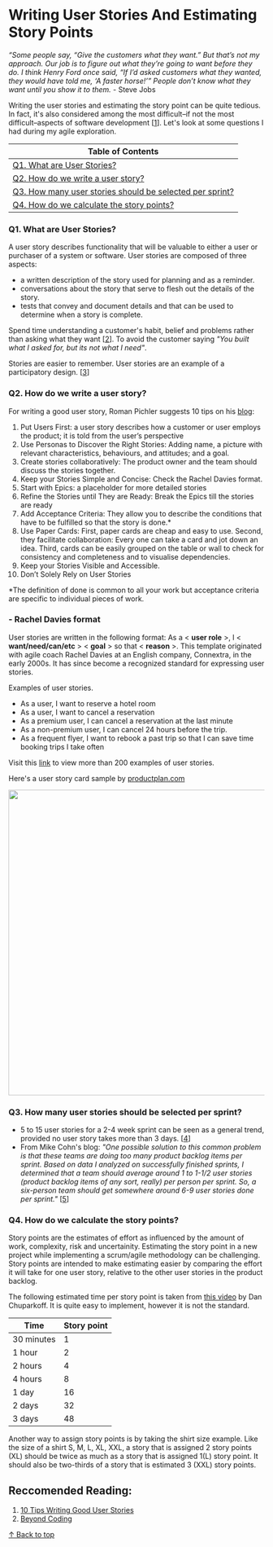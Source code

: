 # Writing User Stories And Estimating Story Points

_“Some people say, “Give the customers what they want.” But that’s not my approach. Our job is to figure out what they’re going to want before they do. I think Henry Ford once said, “If I’d asked customers what they wanted, they would have told me, ‘A faster horse!’” People don’t know what they want until you show it to them._ - Steve Jobs

Writing the user stories and estimating the story point can be quite tedious. In fact, it's also considered among the most difficult–if not the most difficult–aspects of software development [[1](https://www.atlassian.com/agile/project-management/estimation)]. Let's look at some questions I had during my agile exploration.

|Table of Contents |
|------------|
|[Q1. What are User Stories?](https://github.com/blessinvarkey/musings/blob/main/posts/Scrum/15-07-2021-user-stories-and-story-points.md#q1-what-are-user-stories)    |
|[Q2. How do we write a user story?](https://github.com/blessinvarkey/musings/blob/main/posts/Scrum/15-07-2021-user-stories-and-story-points.md#q2-how-do-we-write-a-user-story)|
|[Q3. How many user stories should be selected per sprint?](https://github.com/blessinvarkey/musings/blob/main/posts/Scrum/15-07-2021-user-stories-and-story-points.md#q3-how-many-user-stories-should-be-selected-per-sprint)|
|[Q4. How do we calculate the story points?](https://github.com/blessinvarkey/musings/blob/main/posts/Scrum/15-07-2021-user-stories-and-story-points.md#q4-how-do-we-calculate-the-story-points)|


### Q1. What are User Stories?

A user story describes functionality that will be valuable to either a user or purchaser of a system or software. User stories are composed of three aspects:   
- a written description of the story used for planning and as a reminder.  
- conversations about the story that serve to flesh out the details of the story.  
- tests that convey and document details and that can be used to determine when a story is complete.  

Spend time understanding a customer's habit, belief and problems rather than asking what they want [[2](https://productcoalition.com/dont-ask-users-what-they-want-8a842bce274b)]. To avoid the customer saying _"You built what I asked for, but its not what I need"_.  

Stories are easier to remember. 
User stories are an example of a participatory design. [[3](https://www.youtube.com/watch?v=6q5-cVeNjCE)] 

### Q2. How do we write a user story?

For writing a good user story, Roman Pichler suggests 10 tips on his [blog](https://www.romanpichler.com/blog/10-tips-writing-good-user-stories/):
1. Put Users First: a user story describes how a customer or user employs the product; it is told from the user’s perspective
2. Use Personas to Discover the Right Stories: Adding name, a picture with relevant characteristics, behaviours, and attitudes; and a goal.
3. Create stories collaboratively: The product owner and the team should discuss the stories together.
4. Keep your Stories Simple and Concise: Check the Rachel Davies format.
5. Start with Epics: a placeholder for more detailed stories
6. Refine the Stories until They are Ready: Break the Epics till the stories are ready
7. Add Acceptance Criteria: They allow you to describe the conditions that have to be fulfilled so that the story is done.*
8. Use Paper Cards: First, paper cards are cheap and easy to use. Second, they facilitate collaboration: Every one can take a card and jot down an idea. Third, cards can be easily grouped on the table or wall to check for consistency and completeness and to visualise dependencies.
9. Keep your Stories Visible and Accessible.    
10. Don’t Solely Rely on User Stories

*The definition of done is common to all your work but acceptance criteria are specific to individual pieces of work.

### - Rachel Davies format
User stories are written in the following format: As a < __user role__ >, I < __want/need/can/etc__ > < __goal__ > so that < __reason__ >. This template originated with agile coach Rachel Davies at an English company, Connextra, in the early 2000s. It has since become a recognized standard for expressing user stories.

Examples of user stories. 
- As a user, I want to reserve a hotel room
- As a user, I want to cancel a reservation
- As a premium user, I can cancel a reservation at the last minute
- As a non-premium user, I can cancel 24 hours before the trip.  
- As a frequent flyer, I want to rebook a past trip so that I can save time booking trips I take often

Visit this [link](https://www.mountaingoatsoftware.com/uploads/documents/example-user-stories.pdf) to view more than 200 examples of user stories.

Here's a user story card sample by [productplan.com](https://www.productplan.com)

<img src = "https://www.productplan.com/uploads/2019/01/user-story-1024x536.png" width= 600>

### Q3. How many user stories should be selected per sprint?

- 5 to 15 user stories for a 2-4 week sprint can be seen as a general trend, provided no user story takes more than 3 days. [[4](https://www.leadingagile.com/2015/05/how-many-user-stories-per-sprint-rules-of-thumb/)] 
- From Mike Cohn's blog: _"One possible solution to this common problem is that these teams are doing too many product backlog items per sprint. Based on data I analyzed on successfully finished sprints, I determined that a team should average around 1 to 1-1/2 user stories (product backlog items of any sort, really) per person per sprint. So, a six-person team should get somewhere around 6-9 user stories done per sprint."_ [[5](https://www.mountaingoatsoftware.com/blog/should-the-daily-standup-be-person-by-person-or-story-by-story)]



### Q4. How do we calculate the story points?

Story points are the estimates of effort as influenced by the amount of work, complexity, risk and uncertainity. Estimating the story point in a new project while implementing a scrum/agile methodology can be challenging. Story points are intended to make estimating easier by comparing the effort it will take for one user story, relative to the other user stories in the product backlog. 

The following estimated time per story point is taken from [this video](https://www.youtube.com/watch?v=NrHpXvDXVrw) by Dan Chuparkoff. It is quite easy to implement, however it is not the standard.  

| Time  | Story point  |
|---|---|
| 30 minutes |1 |
| 1 hour | 2  |
| 2 hours | 4  |
| 4 hours | 8  |
| 1 day  | 16  |
| 2 days | 32  |
| 3 days | 48  |


Another way to assign story points is by taking the shirt size example. Like the size of a shirt S, M, L, XL, XXL, a story that is assigned 2 story points (XL) should be twice as much as a story that is assigned 1(L) story point. It should also be two-thirds of a story that is estimated 3 (XXL) story points.

## Reccomended Reading:
1. [10 Tips Writing Good User Stories](https://www.romanpichler.com/blog/10-tips-writing-good-user-stories/)
2. [Beyond Coding](https://agilecoach.typepad.com/agile-coaching/)

[↑ Back to top](https://github.com/blessinvarkey/musings/blob/main/posts/Scrum/15-07-2021-user-stories-and-story-points.md)
